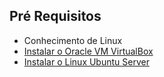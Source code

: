 ## Pré Requisitos

- Conhecimento de Linux
- [Instalar o Oracle VM VirtualBox](https://www.virtualbox.org/wiki/Downloads)
- [Instalar o Linux Ubuntu Server](https://ubuntu.com/download/server)